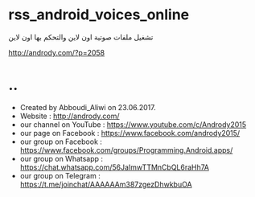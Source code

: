 # rss_android_voices_online
تشغيل ملفات صوتية اون لاين والتحكم بها اون لاين

http://andrody.com/?p=2058

# ..
* Created by Abboudi_Aliwi on 23.06.2017.
 * Website : http://andrody.com/
 * our channel on YouTube : https://www.youtube.com/c/Andrody2015
 * our page on Facebook : https://www.facebook.com/andrody2015/
 * our group on Facebook : https://www.facebook.com/groups/Programming.Android.apps/
 * our group on Whatsapp : https://chat.whatsapp.com/56JaImwTTMnCbQL6raHh7A
 * our group on Telegram : https://t.me/joinchat/AAAAAAm387zgezDhwkbuOA
